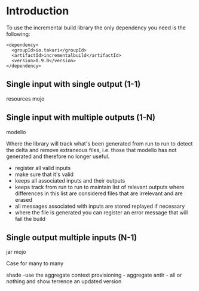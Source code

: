 # Introduction

To use the incremental build library the only dependency you need is the following:

```
<dependency>
  <groupId>io.takari</groupId>
  <artifactId>incrementalbuild</artifactId>
  <version>0.9.0</version>
</dependency>
```

## Single input with single output (1-1)

resources mojo

## Single input with multiple outputs (1-N)

modello

Where the library will track what's been generated from run to run to detect the delta and remove extraneous files, i.e. those that modello has not generated and therefore no longer useful.

- register all valid inputs
- make sure that it's valid
- keeps all associated inputs and their outputs
- keeps track from run to run to maintain list of relevant outputs where differences in this list are considered files that are irrelevant and are erased
- all messages associated with inputs are stored replayed if necessary
- where the file is generated you can register an error message that will fail the build

## Single output multiple inputs (N-1)

jar mojo

Case for many to many

shade -use the aggregate context
provisioning - aggregate
antlr - all or nothing and show terrence an updated version


